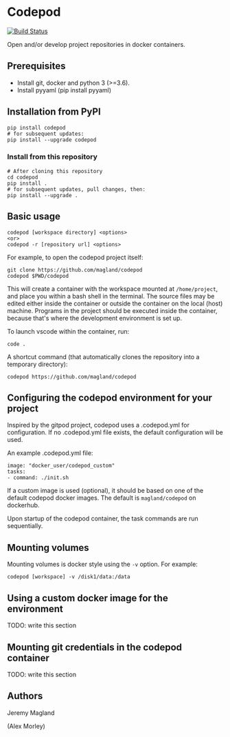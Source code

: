 # Codepod
[![Build Status](https://travis-ci.org/magland/codepod.svg?branch=master)](https://travis-ci.org/magland/codepod)

Open and/or develop project repositories in docker containers.

## Prerequisites

* Install git, docker and python 3 (>=3.6).
* Install pyyaml (pip install pyyaml)

## Installation from PyPI

```
pip install codepod
# for subsequent updates:
pip install --upgrade codepod
```

### Install from this repository
```
# After cloning this repository
cd codepod
pip install .
# for subsequent updates, pull changes, then:
pip install --upgrade .
```

## Basic usage

```
codepod [workspace directory] <options>
<or>
codepod -r [repository url] <options>
```

For example, to open the codepod project itself:
```
git clone https://github.com/magland/codepod
codepod $PWD/codepod
```

This will create a container with the workspace mounted at `/home/project`, and place you within a bash shell in the terminal. The source files may be edited either inside the container or outside the container on the local (host) machine. Programs in the project should be executed inside the container, because that's where the development environment is set up.

To launch vscode within the container, run:

```
code .
```

A shortcut command (that automatically clones the repository into a temporary directory):

```
codepod https://github.com/magland/codepod
```

## Configuring the codepod environment for your project

Inspired by the gitpod project, codepod uses a .codepod.yml for configuration. If no .codepod.yml file exists, the default configuration will be used.

An example .codepod.yml file:

```
image: "docker_user/codepod_custom"
tasks:
- command: ./init.sh
```

If a custom image is used (optional), it should be based on one of the default codepod docker images. The default is `magland/codepod` on dockerhub.

Upon startup of the codepod container, the task commands are run sequentially.

## Mounting volumes

Mounting volumes is docker style using the `-v` option. For example:

```
codepod [workspace] -v /disk1/data:/data
```

## Using a custom docker image for the environment

TODO: write this section

## Mounting git credentials in the codepod container

TODO: write this section

## Authors

Jeremy Magland

(Alex Morley)

